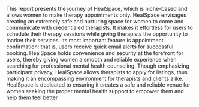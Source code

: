  This report presents the journey of HealSpace, which is niche-based and allows women to
 make therapy appointments only. HealSpace envisages creating an extremely safe and
 nurturing space for women to come and communicate with credentialed therapists. It makes
 it effortless for users to schedule their therapy sessions while giving therapists the
 opportunity to market their services. Its most important feature is appointment confirmation:
 that is, users receive quick email alerts for successful booking.
 HealSpace holds convenience and security at the forefront for users, thereby giving women a
 smooth and reliable experience when searching for professional mental health counseling.
 Though emphasizing participant privacy, HealSpace allows therapists to apply for listings,
 thus making it an encompassing environment for therapists and clients alike. HealSpace is
 dedicated to ensuring it creates a safe and reliable venue for women seeking the proper
 mental health support to empower them and help them feel better
